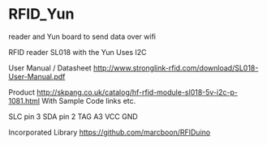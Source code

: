 RFID_Yun
========

reader and Yun board to send data over wifi

RFID reader SL018 with the Yun Uses I2C

User Manual / Datasheet http://www.stronglink-rfid.com/download/SL018-User-Manual.pdf

Product http://skpang.co.uk/catalog/hf-rfid-module-sl018-5v-i2c-p-1081.html With Sample Code links etc.

SLC pin 3 SDA pin 2 TAG A3 VCC GND

Incorporated Library https://github.com/marcboon/RFIDuino 
